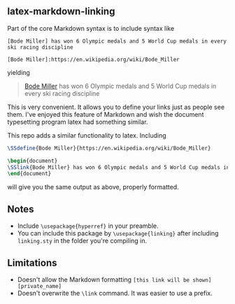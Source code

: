 
## latex-markdown-linking
Part of the core Markdown syntax is to include syntax like

```
[Bode Miller] has won 6 Olympic medals and 5 World Cup medals in every ski racing discipline

[Bode Miller]:https://en.wikipedia.org/wiki/Bode_Miller
```

yielding

> [Bode Miller](https://en.wikipedia.org/wiki/Bode_Miller) has won 6 Olympic medals and 5 World Cup medals in every ski racing discipline

This is very convenient. It allows you to define your links just as people see
them. I've enjoyed this feature of Markdown and wish the document typesetting
program latex had something similar.

This repo adds a similar functionality to latex. Including

```latex
\SSdefine{Bode Miller}{https://en.wikipedia.org/wiki/Bode_Miller}

\begin{document}
\SSlink{Bode Miller} has won 6 Olympic medals and 5 World Cup medals in every ski racing discipline.
\end{document}
```

will give you the same output as above, properly formatted.

## Notes
* Include `\usepackage{hyperref}` in your preamble.
* You can include this package by `\usepackage{linking}` after including
  `linking.sty` in the folder you're compiling in.

## Limitations
* Doesn't allow the Markdown formatting `[this link will be shown][private_name]`
* Doesn't overwrite the `\link` command. It was easier to use a prefix.

